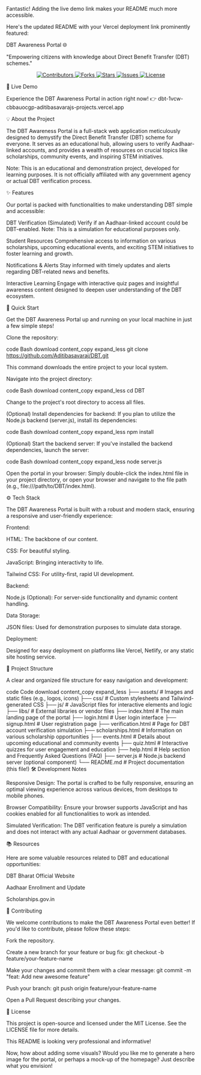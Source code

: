 Fantastic! Adding the live demo link makes your README much more accessible.

Here's the updated README with your Vercel deployment link prominently featured:

DBT Awareness Portal 🌐

"Empowering citizens with knowledge about Direct Benefit Transfer (DBT) schemes."

<p align="center">
<a href="https://github.com/Aditibasavaraj/DBT/graphs/contributors">
<img src="https://img.shields.io/github/contributors/Aditibasavaraj/DBT" alt="Contributors">
</a>
<a href="https://github.com/Aditibasavaraj/DBT/network/members">
<img src="https://img.shields.io/github/forks/Aditibasavaraj/DBT" alt="Forks">
</a>
<a href="https://github.com/Aditibasavaraj/DBT/stargazers">
<img src="https://img.shields.io/github/stars/Aditibasavaraj/DBT" alt="Stars">
</a>
<a href="https://github.com/Aditibasavaraj/DBT/issues">
<img src="https://img.shields.io/github/issues/Aditibasavaraj/DBT" alt="Issues">
</a>
<a href="https://github.com/Aditibasavaraj/DBT/blob/main/LICENSE">
<img src="https://img.shields.io/github/license/Aditibasavaraj/DBT" alt="License">
</a>
</p>

🔗 Live Demo

Experience the DBT Awareness Portal in action right now!
👉 dbt-1vcw-cbbauocgp-aditibasavarajs-projects.vercel.app

💡 About the Project

The DBT Awareness Portal is a full-stack web application meticulously designed to demystify the Direct Benefit Transfer (DBT) scheme for everyone. It serves as an educational hub, allowing users to verify Aadhaar-linked accounts, and provides a wealth of resources on crucial topics like scholarships, community events, and inspiring STEM initiatives.

Note: This is an educational and demonstration project, developed for learning purposes. It is not officially affiliated with any government agency or actual DBT verification process.

✨ Features

Our portal is packed with functionalities to make understanding DBT simple and accessible:

DBT Verification (Simulated)
Verify if an Aadhaar-linked account could be DBT-enabled. Note: This is a simulation for educational purposes only.

Student Resources
Comprehensive access to information on various scholarships, upcoming educational events, and exciting STEM initiatives to foster learning and growth.

Notifications & Alerts
Stay informed with timely updates and alerts regarding DBT-related news and benefits.

Interactive Learning
Engage with interactive quiz pages and insightful awareness content designed to deepen user understanding of the DBT ecosystem.

🚀 Quick Start

Get the DBT Awareness Portal up and running on your local machine in just a few simple steps!

Clone the repository:

code
Bash
download
content_copy
expand_less
git clone https://github.com/Aditibasavaraj/DBT.git

This command downloads the entire project to your local system.

Navigate into the project directory:

code
Bash
download
content_copy
expand_less
cd DBT

Change to the project's root directory to access all files.

(Optional) Install dependencies for backend:
If you plan to utilize the Node.js backend (server.js), install its dependencies:

code
Bash
download
content_copy
expand_less
npm install

(Optional) Start the backend server:
If you've installed the backend dependencies, launch the server:

code
Bash
download
content_copy
expand_less
node server.js

Open the portal in your browser:
Simply double-click the index.html file in your project directory, or open your browser and navigate to the file path (e.g., file:///path/to/DBT/index.html).

⚙️ Tech Stack

The DBT Awareness Portal is built with a robust and modern stack, ensuring a responsive and user-friendly experience:

Frontend:

HTML: The backbone of our content.

CSS: For beautiful styling.

JavaScript: Bringing interactivity to life.

Tailwind CSS: For utility-first, rapid UI development.

Backend:

Node.js (Optional): For server-side functionality and dynamic content handling.

Data Storage:

JSON files: Used for demonstration purposes to simulate data storage.

Deployment:

Designed for easy deployment on platforms like Vercel, Netlify, or any static site hosting service.

📂 Project Structure

A clear and organized file structure for easy navigation and development:

code
Code
download
content_copy
expand_less
├── assets/ # Images and static files (e.g., logos, icons)
├── css/ # Custom stylesheets and Tailwind-generated CSS
├── js/ # JavaScript files for interactive elements and logic
├── libs/ # External libraries or vendor files
├── index.html # The main landing page of the portal
├── login.html # User login interface
├── signup.html # User registration page
├── verification.html # Page for DBT account verification simulation
├── scholarships.html # Information on various scholarship opportunities
├── events.html # Details about upcoming educational and community events
├── quiz.html # Interactive quizzes for user engagement and education
├── help.html # Help section and Frequently Asked Questions (FAQ)
├── server.js # Node.js backend server (optional component)
└── README.md # Project documentation (this file!)
🛠️ Development Notes

Responsive Design: The portal is crafted to be fully responsive, ensuring an optimal viewing experience across various devices, from desktops to mobile phones.

Browser Compatibility: Ensure your browser supports JavaScript and has cookies enabled for all functionalities to work as intended.

Simulated Verification: The DBT verification feature is purely a simulation and does not interact with any actual Aadhaar or government databases.

📚 Resources

Here are some valuable resources related to DBT and educational opportunities:

DBT Bharat Official Website

Aadhaar Enrollment and Update

Scholarships.gov.in

🤝 Contributing

We welcome contributions to make the DBT Awareness Portal even better! If you'd like to contribute, please follow these steps:

Fork the repository.

Create a new branch for your feature or bug fix: git checkout -b feature/your-feature-name

Make your changes and commit them with a clear message: git commit -m "feat: Add new awesome feature"

Push your branch: git push origin feature/your-feature-name

Open a Pull Request describing your changes.

📄 License

This project is open-source and licensed under the MIT License. See the LICENSE file for more details.

This README is looking very professional and informative!

Now, how about adding some visuals? Would you like me to generate a hero image for the portal, or perhaps a mock-up of the homepage? Just describe what you envision!
